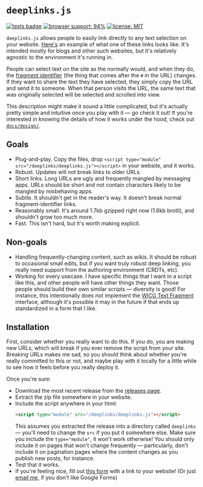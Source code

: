 # `deeplinks.js`

[![tests badge](https://img.shields.io/github/workflow/status/WesleyAC/deeplinks/tests?label=tests&logo=github)](https://github.com/WesleyAC/deeplinks/actions/workflows/tests.yml)
[![browser support: 94%](https://img.shields.io/badge/browser%20support-94%25-informational)](/docs/browser_support.md) <!-- as of: dec 2021 -->
[![license: MIT](https://img.shields.io/badge/license-MIT-informational)](/license)

`deeplinks.js` allows people to easily link directly to any text selection on your website. [Here's](https://notebook.wesleyac.com/what-hypertext-could-be/#1GHfGDDIwx:21:63) an example of what one of these links looks like. It's intended mostly for blogs and other such websites, but it's relatively agnostic to the environment it's running in.

People can select text on the site as the normally would, and when they do, the [fragment identifier](https://en.wikipedia.org/wiki/URI_fragment) (the thing that comes after the `#` in the URL) changes. If they want to share the text they have selected, they simply copy the URL and send it to someone. When that person visits the URL, the same text that was originally selected will be selected and scrolled into view.

This description might make it sound a little complicated, but it's actually pretty simple and intuitive once you play with it — go check it out! If you're interested in knowing the details of how it works under the hood, check out [`docs/design/`](/docs/design).

## Goals

* Plug-and-play. Copy the files, drop `<script type="module" src="/deeplinks/deeplinks.js"></script>` in your website, and it works.
* Robust. Updates will not break links to older URLs.
* Short links. Long URLs are ugly and frequently mangled by messaging apps. URLs should be short and not contain characters likely to be mangled by misbehaving apps.
* Subtle. It shouldn't get in the reader's way. It doesn't break normal fragment-identifier links.
* Reasonably small. It's around 1.7kb gzipped right now (1.6kb brotli), and shouldn't grow too much more.
* Fast. This isn't hard, but it's worth making explicit.

## Non-goals

* Handling frequently-changing content, such as wikis. It should be robust to occasional small edits, but if you want truly robust deep linking, you really need support from the authoring environment (CRDTs, etc).
* Working for every usecase. I have specific things that I want in a script like this, and other people will have other things they want. Those people should build their own similar scripts — diversity is good! For instance, this intentionally does not implement the [WICG Text Fragment](https://wicg.github.io/scroll-to-text-fragment/) interface, although it's possible it may in the future if that ends up standardized in a form that I like.

## Installation

First, consider whether you really want to do this. If you do, you are making new URLs, which will break if you ever remove the script from your site. Breaking URLs makes me sad, so you should think about whether you're really committed to this or not, and maybe play with it locally for a little while to see how it feels before you really deploy it.

Once you're sure:

* Download the most recent release from the [releases page](https://github.com/WesleyAC/deeplinks/releases).
* Extract the zip file somewhere in your website.
* Include the script anywhere in your html:
  ```html
  <script type="module" src="/deeplinks/deeplinks.js"></script>
  ```
  This assumes you extracted the release into a directory called `deeplinks` — you'll need to change the `src` if you put it somewhere else. Make sure you include the `type="module"`, it won't work otherwise! You should only include it on pages that won't change frequently — particularly, don't include it on pagination pages where the content changes as you publish new posts, for instance.
* Test that it works.
* If you're feeling nice, fill out [this form](https://docs.google.com/forms/d/e/1FAIpQLSdoQuU3GBhGD2z8lFhN8KtVqcBvKBX1XZ3BgOQv7h91PCgziA/viewform) with a link to your website! (Or just [email me](mailto:me@wesleyac.com), if you don't like Google Forms)
